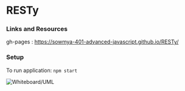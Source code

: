 # RESTy

### Links and Resources
gh-pages : https://sowmya-401-advanced-javascript.github.io/RESTy/

### Setup
To run application:
    `npm start`

![Whiteboard/UML](/assets/RESTy-uml.jpg)